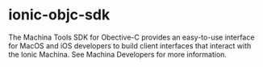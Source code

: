 # ionic-objc-sdk
The Machina Tools SDK for Obective-C provides an easy-to-use interface for MacOS and iOS developers to build client interfaces that interact with the Ionic Machina. See Machina Developers for more information.

